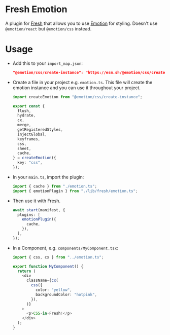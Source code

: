 # Fresh Emotion

A plugin for [Fresh](https://github.com/denoland/fresh) that allows you to use
[Emotion](https://github.com/emotion-js/emotion) for styling. Doesn't use
`@emotion/react` but `@emotion/css` instead.

# Usage

- Add this to your `import_map.json`:

  ```json
  "@emotion/css/create-instance": "https://esm.sh/@emotion/css/create-instance",
  ```

- Create a file in your project e.g. `emotion.ts`. This file will create the
  emotion instance and you can use it throughout your project.

  ```typescript
  import createEmotion from "@emotion/css/create-instance";

  export const {
    flush,
    hydrate,
    cx,
    merge,
    getRegisteredStyles,
    injectGlobal,
    keyframes,
    css,
    sheet,
    cache,
  } = createEmotion({
    key: "css",
  });
  ```

- In your `main.ts`, import the plugin:

  ```typescript
  import { cache } from "./emotion.ts";
  import { emotionPlugin } from "./lib/fresh/emotion.ts";
  ```

- Then use it with Fresh.

  ```typescript
  await start(manifest, {
    plugins: [
      emotionPlugin({
        cache,
      }),
    ],
  });
  ```

- In a Component, e.g. `components/MyComponent.tsx`:

  ```typescript
  import { css, cx } from "../emotion.ts";

  export function MyComponent() {
    return (
      <div
        className={cx(
          css({
            color: "yellow",
            backgroundColor: "hotpink",
          }),
        )}
      >
        <p>CSS-in-Fresh!</p>
      </div>
    );
  }
  ```
